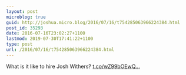 ```yaml
---
layout: post
microblog: true
guid: http://joshua.micro.blog/2016/07/16/t754285063966224384.html
post_id: 35293
date: 2016-07-16T23:02:27+1100
lastmod: 2019-07-30T17:41:22+1100
type: post
url: /2016/07/16/t754285063966224384.html
---
```

What is it like to hire Josh Withers? [t.co/wZ99bOEwQ...](https://t.co/wZ99bOEwQx)
